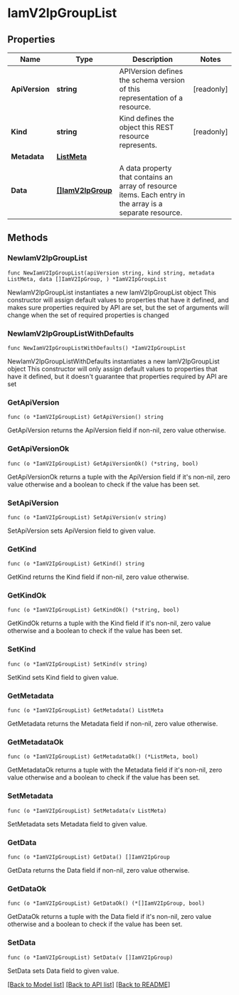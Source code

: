 # IamV2IpGroupList

## Properties

Name | Type | Description | Notes
------------ | ------------- | ------------- | -------------
**ApiVersion** | **string** | APIVersion defines the schema version of this representation of a resource. | [readonly] 
**Kind** | **string** | Kind defines the object this REST resource represents. | [readonly] 
**Metadata** | [**ListMeta**](ListMeta.md) |  | 
**Data** | [**[]IamV2IpGroup**](IamV2IpGroup.md) | A data property that contains an array of resource items. Each entry in the array is a separate resource. | 

## Methods

### NewIamV2IpGroupList

`func NewIamV2IpGroupList(apiVersion string, kind string, metadata ListMeta, data []IamV2IpGroup, ) *IamV2IpGroupList`

NewIamV2IpGroupList instantiates a new IamV2IpGroupList object
This constructor will assign default values to properties that have it defined,
and makes sure properties required by API are set, but the set of arguments
will change when the set of required properties is changed

### NewIamV2IpGroupListWithDefaults

`func NewIamV2IpGroupListWithDefaults() *IamV2IpGroupList`

NewIamV2IpGroupListWithDefaults instantiates a new IamV2IpGroupList object
This constructor will only assign default values to properties that have it defined,
but it doesn't guarantee that properties required by API are set

### GetApiVersion

`func (o *IamV2IpGroupList) GetApiVersion() string`

GetApiVersion returns the ApiVersion field if non-nil, zero value otherwise.

### GetApiVersionOk

`func (o *IamV2IpGroupList) GetApiVersionOk() (*string, bool)`

GetApiVersionOk returns a tuple with the ApiVersion field if it's non-nil, zero value otherwise
and a boolean to check if the value has been set.

### SetApiVersion

`func (o *IamV2IpGroupList) SetApiVersion(v string)`

SetApiVersion sets ApiVersion field to given value.


### GetKind

`func (o *IamV2IpGroupList) GetKind() string`

GetKind returns the Kind field if non-nil, zero value otherwise.

### GetKindOk

`func (o *IamV2IpGroupList) GetKindOk() (*string, bool)`

GetKindOk returns a tuple with the Kind field if it's non-nil, zero value otherwise
and a boolean to check if the value has been set.

### SetKind

`func (o *IamV2IpGroupList) SetKind(v string)`

SetKind sets Kind field to given value.


### GetMetadata

`func (o *IamV2IpGroupList) GetMetadata() ListMeta`

GetMetadata returns the Metadata field if non-nil, zero value otherwise.

### GetMetadataOk

`func (o *IamV2IpGroupList) GetMetadataOk() (*ListMeta, bool)`

GetMetadataOk returns a tuple with the Metadata field if it's non-nil, zero value otherwise
and a boolean to check if the value has been set.

### SetMetadata

`func (o *IamV2IpGroupList) SetMetadata(v ListMeta)`

SetMetadata sets Metadata field to given value.


### GetData

`func (o *IamV2IpGroupList) GetData() []IamV2IpGroup`

GetData returns the Data field if non-nil, zero value otherwise.

### GetDataOk

`func (o *IamV2IpGroupList) GetDataOk() (*[]IamV2IpGroup, bool)`

GetDataOk returns a tuple with the Data field if it's non-nil, zero value otherwise
and a boolean to check if the value has been set.

### SetData

`func (o *IamV2IpGroupList) SetData(v []IamV2IpGroup)`

SetData sets Data field to given value.



[[Back to Model list]](../README.md#documentation-for-models) [[Back to API list]](../README.md#documentation-for-api-endpoints) [[Back to README]](../README.md)


